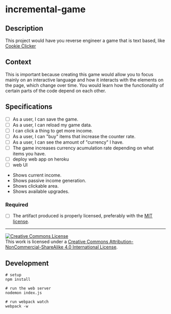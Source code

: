 # incremental-game
## Description

This project would have you reverse engineer a game that is text based, like [Cookie Clicker](http://orteil.dashnet.org/cookieclicker/)


## Context

This is important because creating this game would allow you to focus mainly on an interactive language and how it interacts with the elements on the page, which change over time. You would learn how the functionality of certain parts of the code depend on each other.

## Specifications

- [ ] As a user, I can save the game.
- [ ] As a user, I can reload my game data.
- [ ] I can click a thing to get more income.
- [ ] As a user, I can "buy" items that increase the counter rate.
- [ ] As a user, I can see the amount of "currency" I have.
- [ ] The game increases currency acumulation rate depending on what items you have.
- [ ] deploy web app on heroku
- [ ]  web UI
  - Shows current income.
  - Shows passive income generation.
  - Shows clickable area.
  - Shows available upgrades.

### Required

- [ ] The artifact produced is properly licensed, preferably with the [MIT license][mit-license].

---

<!-- LICENSE -->

<a rel="license" href="http://creativecommons.org/licenses/by-nc-sa/4.0/"><img alt="Creative Commons License" style="border-width:0" src="https://i.creativecommons.org/l/by-nc-sa/4.0/80x15.png" /></a>
<br />This work is licensed under a <a rel="license" href="http://creativecommons.org/licenses/by-nc-sa/4.0/">Creative Commons Attribution-NonCommercial-ShareAlike 4.0 International License</a>.

[mit-license]: https://opensource.org/licenses/MIT


## Development

```
# setup
npm install
```

```
# run the web server
nodemon index.js
```

```
# run webpack watch
webpack -w
```
